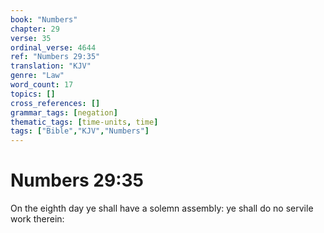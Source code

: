 ```yaml
---
book: "Numbers"
chapter: 29
verse: 35
ordinal_verse: 4644
ref: "Numbers 29:35"
translation: "KJV"
genre: "Law"
word_count: 17
topics: []
cross_references: []
grammar_tags: [negation]
thematic_tags: [time-units, time]
tags: ["Bible","KJV","Numbers"]
---
```


# Numbers 29:35

On the eighth day ye shall have a solemn assembly: ye shall do no servile work therein:
